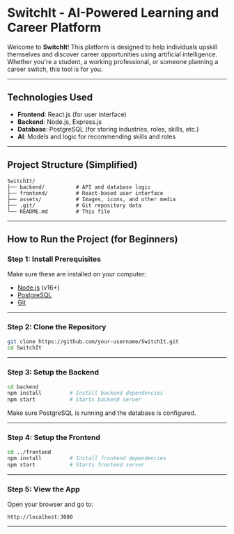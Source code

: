 
# SwitchIt - AI-Powered Learning and Career Platform

Welcome to **SwitchIt**! This platform is designed to help individuals upskill themselves and discover career opportunities using artificial intelligence. Whether you're a student, a working professional, or someone planning a career switch, this tool is for you.

---

## Technologies Used

- **Frontend**: React.js (for user interface)
- **Backend**: Node.js, Express.js
- **Database**: PostgreSQL (for storing industries, roles, skills, etc.)
- **AI**: Models and logic for recommending skills and roles

---

## Project Structure (Simplified)

```
SwitchIt/
├── backend/          # API and database logic
├── frontend/         # React-based user interface
├── assets/           # Images, icons, and other media
├── .git/             # Git repository data
└── README.md         # This file
```

---

## How to Run the Project (for Beginners)

### Step 1: Install Prerequisites
Make sure these are installed on your computer:
- [Node.js](https://nodejs.org/) (v16+)
- [PostgreSQL](https://www.postgresql.org/)
- [Git](https://git-scm.com/)

---

### Step 2: Clone the Repository

```bash
git clone https://github.com/your-username/SwitchIt.git
cd SwitchIt
```

---

### Step 3: Setup the Backend

```bash
cd backend
npm install         # Install backend dependencies
npm start           # Starts backend server
```

Make sure PostgreSQL is running and the database is configured.

---

### Step 4: Setup the Frontend

```bash
cd ../frontend
npm install         # Install frontend dependencies
npm start           # Starts frontend server
```

---

### Step 5: View the App

Open your browser and go to:
```
http://localhost:3000
```

---